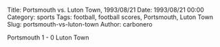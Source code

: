 Title: Portsmouth vs. Luton Town, 1993/08/21
Date: 1993/08/21 00:00
Category: sports
Tags: football, football scores, Portsmouth, Luton Town
Slug: portsmouth-vs-luton-town
Author: carbonero


Portsmouth 1 - 0 Luton Town
